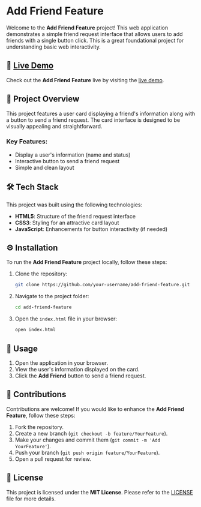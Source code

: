 # Add Friend Feature

Welcome to the **Add Friend Feature** project! This web application demonstrates a simple friend request interface that allows users to add friends with a single button click. This is a great foundational project for understanding basic web interactivity.

## 🔗 [Live Demo](https://insta-story-liker.vercel.app/)

Check out the **Add Friend Feature** live by visiting the [live demo](https://insta-story-liker.vercel.app/).

## 📖 Project Overview

This project features a user card displaying a friend's information along with a button to send a friend request. The card interface is designed to be visually appealing and straightforward.

### Key Features:
- Display a user's information (name and status)
- Interactive button to send a friend request
- Simple and clean layout

## 🛠️ Tech Stack

This project was built using the following technologies:

- **HTML5**: Structure of the friend request interface
- **CSS3**: Styling for an attractive card layout
- **JavaScript**: Enhancements for button interactivity (if needed)

## ⚙️ Installation

To run the **Add Friend Feature** project locally, follow these steps:

1. Clone the repository:
    ```bash
    git clone https://github.com/your-username/add-friend-feature.git
    ```

2. Navigate to the project folder:
    ```bash
    cd add-friend-feature
    ```

3. Open the `index.html` file in your browser:
    ```bash
    open index.html
    ```

## 🚀 Usage

1. Open the application in your browser.
2. View the user's information displayed on the card.
3. Click the **Add Friend** button to send a friend request.

## 🤝 Contributions

Contributions are welcome! If you would like to enhance the **Add Friend Feature**, follow these steps:

1. Fork the repository.
2. Create a new branch (`git checkout -b feature/YourFeature`).
3. Make your changes and commit them (`git commit -m 'Add YourFeature'`).
4. Push your branch (`git push origin feature/YourFeature`).
5. Open a pull request for review.

## 📜 License

This project is licensed under the **MIT License**. Please refer to the [LICENSE](../LICENSE) file for more details.

 